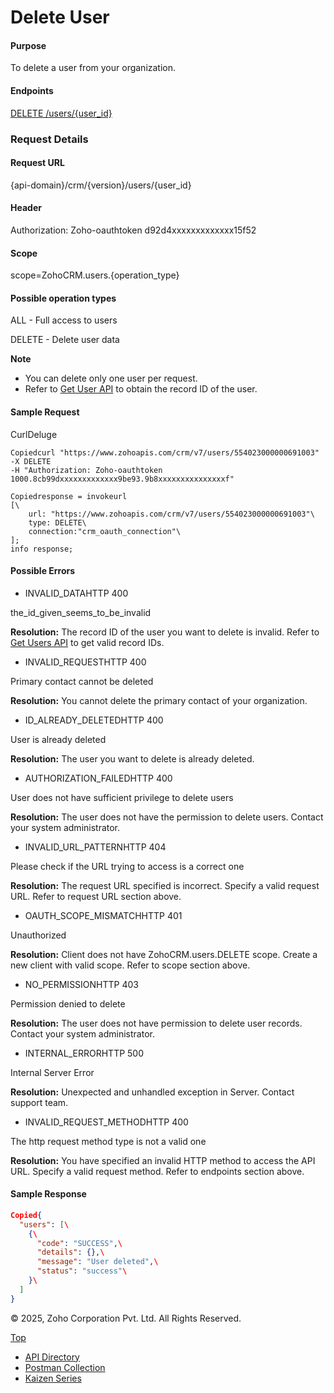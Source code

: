 
# Delete User

#### Purpose

To delete a user from your organization.

#### Endpoints

[DELETE /users/{user\_id}](https://www.zoho.com/crm/developer/docs/api/v7/delete-user.html)

### Request Details

#### Request URL

{api-domain}/crm/{version}/users/{user\_id}

#### Header

Authorization: Zoho-oauthtoken d92d4xxxxxxxxxxxxx15f52

#### Scope

scope=ZohoCRM.users.{operation\_type}

#### Possible operation types

ALL - Full access to users

DELETE - Delete user data

**Note**

- You can delete only one user per request.
- Refer to [Get User API](https://www.zoho.com/crm/developer/docs/api/v7/get-users.html) to obtain the record ID of the user.

#### Sample Request

CurlDeluge

``` curl
Copiedcurl "https://www.zohoapis.com/crm/v7/users/554023000000691003"
-X DELETE
-H "Authorization: Zoho-oauthtoken 1000.8cb99dxxxxxxxxxxxxx9be93.9b8xxxxxxxxxxxxxxxf"
```

``` deluge
Copiedresponse = invokeurl
[\
	url: "https://www.zohoapis.com/crm/v7/users/554023000000691003"\
	type: DELETE\
	connection:"crm_oauth_connection"\
];
info response;
```

#### Possible Errors

- INVALID\_DATAHTTP 400



the\_id\_given\_seems\_to\_be\_invalid

**Resolution:** The record ID of the user you want to delete is invalid. Refer to [Get Users API](https://www.zoho.com/crm/developer/docs/api/v7/get-users.html) to get valid record IDs.

- INVALID\_REQUESTHTTP 400



Primary contact cannot be deleted

**Resolution:** You cannot delete the primary contact of your organization.

- ID\_ALREADY\_DELETEDHTTP 400



User is already deleted

**Resolution:** The user you want to delete is already deleted.

- AUTHORIZATION\_FAILEDHTTP 400



User does not have sufficient privilege to delete users

**Resolution:** The user does not have the permission to delete users. Contact your system administrator.

- INVALID\_URL\_PATTERNHTTP 404



Please check if the URL trying to access is a correct one

**Resolution:** The request URL specified is incorrect. Specify a valid request URL. Refer to request URL section above.

- OAUTH\_SCOPE\_MISMATCHHTTP 401



Unauthorized

**Resolution:** Client does not have ZohoCRM.users.DELETE scope. Create a new client with valid scope. Refer to scope section above.

- NO\_PERMISSIONHTTP 403



Permission denied to delete

**Resolution:** The user does not have permission to delete user records. Contact your system administrator.

- INTERNAL\_ERRORHTTP 500



Internal Server Error

**Resolution:** Unexpected and unhandled exception in Server. Contact support team.

- INVALID\_REQUEST\_METHODHTTP 400



The http request method type is not a valid one

**Resolution:** You have specified an invalid HTTP method to access the API URL. Specify a valid request method. Refer to endpoints section above.


#### Sample Response

``` json
Copied{
  "users": [\
    {\
      "code": "SUCCESS",\
      "details": {},\
      "message": "User deleted",\
      "status": "success"\
    }\
  ]
}
```

© 2025, Zoho Corporation Pvt. Ltd. All Rights Reserved.

[Top](https://www.zoho.com/crm/developer/docs/api/v7/delete-user.html#top)

- [API Directory](https://www.zoho.com/crm/developer/docs/api-directory.html?source_from=qlink_)
- [Postman Collection](https://www.postman.com/zohocrmdevelopers/workspace/zoho-crm-developers/overview?source_from=qlink_)
- [Kaizen Series](https://www.zoho.com/crm/developer/docs/kaizen-series-directory.html?source_from=qlink_)
